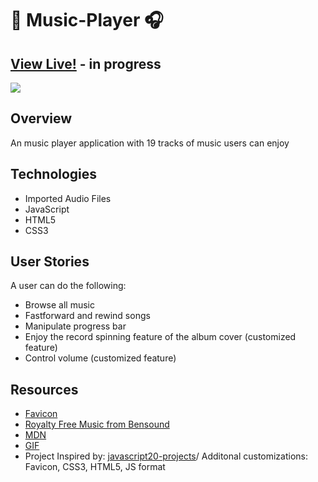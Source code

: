 #  :musical_note: Music-Player :headphones:

## [View Live!](https://apang20.github.io/music-player/) - in progress
<img src='music-player.gif'>





## Overview
An music player application with 19 tracks of music users can enjoy 


## Technologies 
- Imported Audio Files 
- JavaScript
- HTML5
- CSS3


## User Stories
A user can do the following:
- Browse all music
- Fastforward and rewind songs
- Manipulate progress bar
- Enjoy the record spinning feature of the album cover (customized feature)
- Control volume (customized feature)

 

## Resources
- [Favicon](https://icon-icons.com/)
- [Royalty Free Music from Bensound](https://www.bensound.com/royalty-free-music/)
- [MDN](https://developer.mozilla.org/en-US/docs/Web/CSS/object-fit)
- [GIF](https://media.giphy.com/media/5xaOcLrTLTxXq7W4sko/giphy.gif) 
- Project Inspired by: [javascript20-projects](https://github.com/zero-to-mastery/javascript20-projects)/ Additonal customizations: Favicon, CSS3, HTML5, JS format

